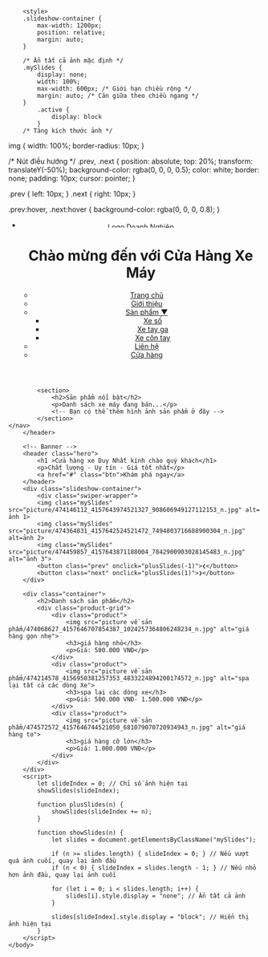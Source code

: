 <!DOCTYPE html>
<!--[if lt IE 7]>      <html class="no-js lt-ie9 lt-ie8 lt-ie7"> <![endif]-->
<!--[if IE 7]>         <html class="no-js lt-ie9 lt-ie8"> <![endif]-->
<!--[if IE 8]>         <html class="no-js lt-ie9"> <![endif]-->
<!--[if gt IE 8]>      <html class="no-js"> <!--<![endif]-->
<html>
	<head>
		<meta charset="utf-8">
		<meta http-equiv="X-UA-Compatible" content="IE=edge">
		<link rel="stylesheet" href="styles.css">
	
		<style>
		.slideshow-container {
            max-width: 1200px;
            position: relative;
            margin: auto;
        }

        /* Ẩn tất cả ảnh mặc định */
        .mySlides {
			display: none;
    		width: 100%;
    		max-width: 600px; /* Giới hạn chiều rộng */
    		margin: auto; /* Căn giữa theo chiều ngang */
		}
			.active {
				display: block
			}
		/* Tăng kích thước ảnh */

img {
    width: 100%;
    border-radius: 10px;
}

/* Nút điều hướng */
.prev, .next {
    position: absolute;
    top: 20%;
    transform: translateY(-50%);
    background-color: rgba(0, 0, 0, 0.5);
    color: white;
    border: none;
    padding: 10px;
    cursor: pointer;
}

.prev { left: 10px; }
.next { right: 10px; }

.prev:hover, .next:hover {
    background-color: rgba(0, 0, 0, 0.8);
}
		</style>
		<title>trang web kĩ thuật</title>
		<meta name="description" content="">
		<meta name="viewport" content="width=device-width, initial-scale=1">
		<link rel="icon" href="picture/462891570_4074011672884558_6889142999978527665_n.jpg">
		<link rel="stylesheet" href="style.css">
		<style>
			.nut-dieu-huong {
				position: fixed;
				top: 20px;
				left: 20px;
				z-index: 1000;
			}
		</style>
	</head>
	<body>
		<header>
        <ul>
            <li class="logo">
                <img  src="picture/pngtree-industrial-factory-factory-line-icon-vector-png-image_13120016.png" alt="Logo Doanh Nghiệp" width=200px height=10px>
				<h1>Chào mừng đến với Cửa Hàng Xe Máy</h1>
				<nav class="navbar">
					<ul class="nav-links">
						<li><a href="index.html">Trang chủ</a></li>
						<li><a href="about.html">Giới thiệu</a></li>
						<li>
							<a href="#">Sản phẩm ▼</a>
							<ul class="dropdown-menu">
								<li><a href="xe-so.html">Xe số</a></li>
								<li><a href="xe-tay-ga.html">Xe tay ga</a></li>
								<li><a href="xe-con-tay.html">Xe côn tay</a></li>
							</ul>
						</li>
						<li><a href="contact.html">Liên hệ</a></li>
						<li><a href="store.html" target="_blank">Cửa hàng</a></li>
					</ul>
				</nav>
			</header>
			
			<section>
				<h2>Sản phẩm nổi bật</h2>
				<p>Danh sách xe máy đang bán...</p>
				<!-- Bạn có thể thêm hình ảnh sản phẩm ở đây -->
			</section>
    </nav>
		</header>
	
		<!-- Banner -->
		<header class="hero">
			<h1 >Cửa hàng xe Duy Nhất kính chào quý khách</h1>
			<p>Chất lượng - Uy tín - Giá tốt nhất</p>
			<a href="#" class="btn">Khám phá ngay</a>
		</header>
		<div class="slideshow-container">
			<div class="swiper-wrapper">
			<img class="mySlides" src="picture/474146112_4157643974521327_908606949127112153_n.jpg" alt= ảnh 1>
			<img class="mySlides" src="picture/474364831_4157642524521472_7494803716688900304_n.jpg" alt=ảnh 2>
			<img class="mySlides" src="picture/474459857_4157643871188004_7842900903028145483_n.jpg" alt="ảnh 3">
			<button class="prev" onclick="plusSlides(-1)">❮</button>
			<button class="next" onclick="plusSlides(1)">❯</button>
		</div>
		
		<div class="container">
			<h2>Danh sách sản phẩm</h2>
			<div class="product-grid">
				<div class="product">
					<img src="picture về sản phẩm/474068627_4157646707854387_1024257364806248234_n.jpg" alt="giá hàng gọn nhẹ">
					<h3>giá hàng nhỏ</h3>
					<p>Giá: 500.000 VNĐ</p>
				</div>
				<div class="product">
					<img src="picture về sản phẩm/474214578_4156950381257353_4833224894200174572_n.jpg" alt="spa lại tất cả các dòng Xe">
					<h3>spa lại các dòng xe</h3>
					<p>Giá: 500.000 VNĐ- 1.500.000 VNĐ</p>
				</div>
				<div class="product">
					<img src="picture về sản phẩm/474572572_4157646744521050_681079070720934943_n.jpg" alt="giá hàng to">
					<h3>giá hàng cỡ lớn</h3>
					<p>Giá: 1.000.000 VNĐ</p>
				</div>
			</div>
		</div>
		<script>
			let slideIndex = 0; // Chỉ số ảnh hiện tại
			showSlides(slideIndex);
	
			function plusSlides(n) {
				showSlides(slideIndex += n);
			}
	
			function showSlides(n) {
				let slides = document.getElementsByClassName("mySlides");
	
				if (n >= slides.length) { slideIndex = 0; } // Nếu vượt quá ảnh cuối, quay lại ảnh đầu
				if (n < 0) { slideIndex = slides.length - 1; } // Nếu nhỏ hơn ảnh đầu, quay lại ảnh cuối
	
				for (let i = 0; i < slides.length; i++) {
					slides[i].style.display = "none"; // Ẩn tất cả ảnh
				}
	
				slides[slideIndex].style.display = "block"; // Hiển thị ảnh hiện tại
			}
		</script>
	</body>
</html>
